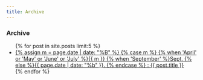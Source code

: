 ```yaml
---
title: Archive
---
```


### Archive

<ul>
  {% for post in site.posts limit:5 %}
    <li>
      <a href="{{ post.url }}">
        {% assign m = page.date | date: "%B" %}
        {% case m %}
            {% when 'April' or 'May' or 'June' or 'July' %}{{ m }}
            {% when 'September' %}Sept.
            {% else %}{{ page.date | date: "%b" }}.
        {% endcase %}
        : {{ post.title }}
    </a>
    </li>
  {% endfor %}
</ul>